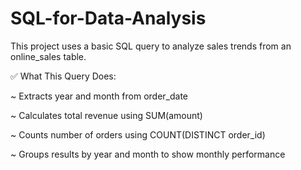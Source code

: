 # SQL-for-Data-Analysis

This project uses a basic SQL query to analyze sales trends from an online_sales table.

✅ What This Query Does:

~ Extracts year and month from order_date

~ Calculates total revenue using SUM(amount)

~ Counts number of orders using COUNT(DISTINCT order_id)

~ Groups results by year and month to show monthly performance
